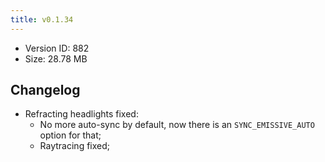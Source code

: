 ```yaml
---
title: v0.1.34
---
```


*   Version ID: 882
*   Size: 28.78 MB

## Changelog

*   Refracting headlights fixed:
    *   No more auto-sync by default, now there is an `SYNC_EMISSIVE_AUTO` option for that;
    *   Raytracing fixed;
